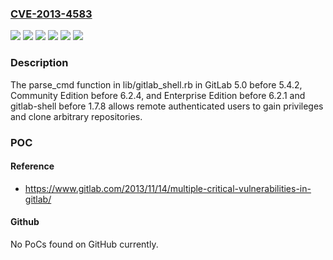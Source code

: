 ### [CVE-2013-4583](https://cve.mitre.org/cgi-bin/cvename.cgi?name=CVE-2013-4583)
![](https://img.shields.io/static/v1?label=Product&message=GitLab%20Community%20Edition&color=blue)
![](https://img.shields.io/static/v1?label=Product&message=GitLab%20Enterprise%20Edition&color=blue)
![](https://img.shields.io/static/v1?label=Product&message=GitLab&color=blue)
![](https://img.shields.io/static/v1?label=Product&message=gitlab-shell&color=blue)
![](https://img.shields.io/static/v1?label=Version&message=n%2Fa&color=blue)
![](https://img.shields.io/static/v1?label=Vulnerability&message=Directory%20Traversal%20(Local%20File%20Inclusion)&color=brighgreen)

### Description

The parse_cmd function in lib/gitlab_shell.rb in GitLab 5.0 before 5.4.2, Community Edition before 6.2.4, and Enterprise Edition before 6.2.1 and gitlab-shell before 1.7.8 allows remote authenticated users to gain privileges and clone arbitrary repositories.

### POC

#### Reference
- https://www.gitlab.com/2013/11/14/multiple-critical-vulnerabilities-in-gitlab/

#### Github
No PoCs found on GitHub currently.

